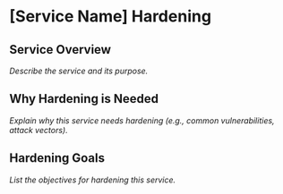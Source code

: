 # [Service Name] Hardening

## Service Overview
_Describe the service and its purpose._

## Why Hardening is Needed
_Explain why this service needs hardening (e.g., common vulnerabilities, attack vectors)._

## Hardening Goals
_List the objectives for hardening this service._

